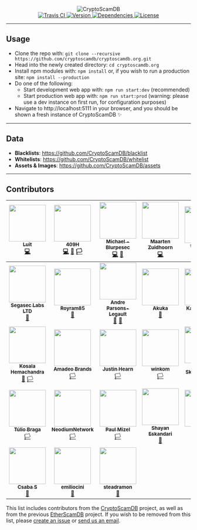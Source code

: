 <p align="center">
	<img src="https://raw.githubusercontent.com/CryptoScamDB/assets/master/logo/logotype-readme.png" alt="CryptoScamDB">
	<br>
	<a href="https://travis-ci.com/CryptoScamDB/cryptoscamdb.org">
		<img src="https://img.shields.io/travis/com/CryptoScamDB/cryptoscamdb.org.svg?style=flat-square" alt="Travis CI">
	</a>
	<a href="https://github.com/CryptoScamDB/cryptoscamdb.org/blob/master/package.json#L3">
		<img src="https://img.shields.io/github/package-json/v/CryptoScamDB/cryptoscamdb.org.svg?style=flat-square" alt="Version">
	</a>
	<a href="https://david-dm.org/CryptoScamDB/cryptoscamdb.org">
		<img src="https://img.shields.io/david/CryptoScamDB/cryptoscamdb.org.svg?style=flat-square" alt="Dependencies">
	</a>
	<a href="https://github.com/CryptoScamDB/cryptoscamdb.org/blob/master/LICENSE">
		<img src="https://img.shields.io/github/license/CryptoScamDB/cryptoscamdb.org.svg?style=flat-square" alt="License">
	</a>
</p>

---
## Usage

- Clone the repo with: `git clone --recursive https://github.com/cryptoscamdb/cryptoscamdb.org.git`
- Head into the newly created directory: `cd cryptoscamdb.org`
- Install npm modules with: `npm install` or, if you wish to run a production site: `npm install --production`
- Do one of the following:
    - Start development web app with: `npm run start:dev` (recommended)
	- Start production web app with: `npm run start:prod` (warning: please use a dev instance on first run, for configuration purposes)
- Navigate to http://localhost:5111 in your browser, and you should be shown a fresh instance of CryptoScamDB :sparkles:
---
## Data
- **Blacklists**: https://github.com/CryptoScamDB/blacklist
- **Whitelists**: https://github.com/CryptoScamDB/whitelist
- **Assets & Images**: https://github.com/CryptoScamDB/assets
---
## Contributors

<!-- ALL-CONTRIBUTORS-LIST:START - Do not remove or modify this section -->
<!-- prettier-ignore -->
| [<img src="https://avatars1.githubusercontent.com/u/12037024?v=4" width="100px;"/><br /><sub><b>Luit</b></sub>](https://luit.me)<br />[💻](https://github.com/CryptoScamDB/cryptoscamdb.org/commits?author=MrLuit "Code") | [<img src="https://avatars3.githubusercontent.com/u/2313704?v=4" width="100px;"/><br /><sub><b>409H</b></sub>](https://keybase.io/409H)<br />[💻](https://github.com/CryptoScamDB/cryptoscamdb.org/commits?author=409H "Code") [🏴](https://github.com/CryptoScamDB/blacklist/commits?author=409H "Blacklist") [🏳️](https://github.com/CryptoScamDB/whitelist/commits?author=409H "Whitelist") | [<img src="https://avatars3.githubusercontent.com/u/29407814?v=4" width="100px;"/><br /><sub><b>Michael - Blurpesec</b></sub>](https://michaelhahntech.com)<br />[💻](https://github.com/CryptoScamDB/cryptoscamdb.org/commits?author=hahnmichaelf "Code") [🎨](https://github.com/CryptoScamDB/assets/commits?author=hahnmichaelf "Design") | [<img src="https://avatars2.githubusercontent.com/u/7503723?v=4" width="100px;"/><br /><sub><b>Maarten Zuidhoorn</b></sub>](https://morten.sh)<br />[💻](https://github.com/CryptoScamDB/cryptoscamdb.org/commits?author=Mrtenz "Code") | [<img src="https://avatars0.githubusercontent.com/u/36028424?v=4" width="100px;"/><br /><sub><b>tobaloidee</b></sub>](https://github.com/Tobaloidee)<br />[🎨](https://github.com/CryptoScamDB/assets/commits?author=Tobaloidee "Design") | [<img src="https://avatars1.githubusercontent.com/u/25834495?v=4" width="100px;"/><br /><sub><b>Sharon Manrique</b></sub>](https://github.com/Azarielle)<br />[📖](https://github.com/CryptoScamDB/cryptoscamdb.org/commits?author=Azarielle "Documentation") [⚠️](https://github.com/CryptoScamDB/cryptoscamdb.org/commits?author=Azarielle "Tests") | [<img src="https://avatars1.githubusercontent.com/u/11412480?v=4" width="100px;"/><br /><sub><b>Wietze Bronkema</b></sub>](https://wietzeb.nl)<br />[📖](https://github.com/CryptoScamDB/cryptoscamdb.org/commits?author=wtzb "Documentation") [🏴](https://github.com/CryptoScamDB/blacklist/commits?author=wtzb "Blacklist") |
| :---: | :---: | :---: | :---: | :---: | :---: | :---: |
| [<img src="https://avatars1.githubusercontent.com/u/32977696?v=4" width="100px;"/><br /><sub><b>Segasec Labs LTD</b></sub>](https://segasec.com)<br />[🏴](https://github.com/CryptoScamDB/blacklist/commits?author=SegasecBot "Blacklist") | [<img src="https://avatars2.githubusercontent.com/u/36642787?v=4" width="100px;"/><br /><sub><b>Royram85</b></sub>](https://github.com/Royram85)<br />[🏴](https://github.com/CryptoScamDB/blacklist/commits?author=Royram85 "Blacklist") | [<img src="https://avatars2.githubusercontent.com/u/17802877?v=4" width="100px;"/><br /><sub><b>Andre Parsons-Legault</b></sub>](https://github.com/andrelegault)<br />[📖](https://github.com/CryptoScamDB/cryptoscamdb.org/commits?author=andrelegault "Documentation") [🏴](https://github.com/CryptoScamDB/blacklist/commits?author=andrelegault "Blacklist") | [<img src="https://avatars0.githubusercontent.com/u/3299903?v=4" width="100px;"/><br /><sub><b>Akuka</b></sub>](https://github.com/Akuka)<br />[🏴](https://github.com/CryptoScamDB/blacklist/commits?author=Akuka "Blacklist") | [<img src="https://avatars1.githubusercontent.com/u/1669550?v=4" width="100px;"/><br /><sub><b>Kazunori Seki</b></sub>](http://www.litmas.me)<br />[🐛](https://github.com/CryptoScamDB/cryptoscamdb.org/issues?q=author%3Asekisanchi "Bug reports") [🏴](https://github.com/CryptoScamDB/blacklist/commits?author=sekisanchi "Blacklist") | [<img src="https://avatars2.githubusercontent.com/u/7924827?v=4" width="100px;"/><br /><sub><b>Taylor Monahan</b></sub>](https://www.mycrypto.com)<br />[📖](https://github.com/CryptoScamDB/cryptoscamdb.org/commits?author=tayvano "Documentation") | [<img src="https://avatars0.githubusercontent.com/u/35976693?v=4" width="100px;"/><br /><sub><b>HackenRescue</b></sub>](https://github.com/HackenRescue)<br />[🏴](https://github.com/CryptoScamDB/blacklist/commits?author=HackenRescue "Blacklist") [🏳️](https://github.com/CryptoScamDB/whitelist/commits?author=HackenRescue "Whitelist") |
| [<img src="https://avatars0.githubusercontent.com/u/10602065?v=4" width="100px;"/><br /><sub><b>Kosala Hemachandra</b></sub>](https://www.myetherwallet.com)<br />[🏴](https://github.com/CryptoScamDB/blacklist/commits?author=kvhnuke "Blacklist") [🏳️](https://github.com/CryptoScamDB/whitelist/commits?author=kvhnuke "Whitelist") | [<img src="https://avatars2.githubusercontent.com/u/6133031?v=4" width="100px;"/><br /><sub><b>Amadeo Brands</b></sub>](https://cyber.capital/)<br />[🏳️](https://github.com/CryptoScamDB/whitelist/commits?author=amadeobrands "Whitelist") | [<img src="https://avatars0.githubusercontent.com/u/6480134?v=4" width="100px;"/><br /><sub><b>Justin Hearn</b></sub>](http://justin.hearn.me)<br />[🏳️](https://github.com/CryptoScamDB/whitelist/commits?author=drinkyouroj "Whitelist") | [<img src="https://avatars0.githubusercontent.com/u/34282485?v=4" width="100px;"/><br /><sub><b>winkom</b></sub>](https://github.com/winkom)<br />[🏳️](https://github.com/CryptoScamDB/whitelist/commits?author=winkom "Whitelist") | [<img src="https://avatars0.githubusercontent.com/u/260280?v=4" width="100px;"/><br /><sub><b>David Skodawessely</b></sub>](http://www.ecocode.de)<br />[🏳️](https://github.com/CryptoScamDB/whitelist/commits?author=Neologist "Whitelist") | [<img src="https://avatars1.githubusercontent.com/u/1096222?v=4" width="100px;"/><br /><sub><b>Maciej Hirsz</b></sub>](https://github.com/maciejhirsz)<br />[🏳️](https://github.com/CryptoScamDB/whitelist/commits?author=maciejhirsz "Whitelist") | [<img src="https://avatars0.githubusercontent.com/u/1197232?v=4" width="100px;"/><br /><sub><b>cloudonshore</b></sub>](http://www.cloudonshore.com)<br />[🏳️](https://github.com/CryptoScamDB/whitelist/commits?author=cloudonshore "Whitelist") |
| [<img src="https://avatars1.githubusercontent.com/u/121316?v=4" width="100px;"/><br /><sub><b>Túlio Braga</b></sub>](https://github.com/tuliobraga)<br />[🏳️](https://github.com/CryptoScamDB/whitelist/commits?author=tuliobraga "Whitelist") | [<img src="https://avatars3.githubusercontent.com/u/39248042?v=4" width="100px;"/><br /><sub><b>NeodiumNetwork</b></sub>](https://github.com/NeodiumNetwork)<br />[🏳️](https://github.com/CryptoScamDB/whitelist/commits?author=NeodiumNetwork "Whitelist") | [<img src="https://avatars0.githubusercontent.com/u/3003016?v=4" width="100px;"/><br /><sub><b>Paul Mizel</b></sub>](https://www.asure.io)<br />[🏳️](https://github.com/CryptoScamDB/whitelist/commits?author=pmizel "Whitelist") | [<img src="https://avatars2.githubusercontent.com/u/309108?v=4" width="100px;"/><br /><sub><b>Shayan Eskandari</b></sub>](https://shayan.es/)<br />[🏴](https://github.com/CryptoScamDB/blacklist/commits?author=shayanb "Blacklist") | [<img src="https://avatars0.githubusercontent.com/u/31702953?v=4" width="100px;"/><br /><sub><b>dm500s</b></sub>](https://github.com/dm500s)<br />[🏳️](https://github.com/CryptoScamDB/whitelist/commits?author=dm500s "Whitelist") | [<img src="https://avatars0.githubusercontent.com/u/25166339?v=4" width="100px;"/><br /><sub><b>Crawford Leeds</b></sub>](https://cocoa.io)<br />[🏳️](https://github.com/CryptoScamDB/whitelist/commits?author=crawfordleeds "Whitelist") | [<img src="https://avatars0.githubusercontent.com/u/28278242?v=4" width="100px;"/><br /><sub><b>Andrew B Coathup</b></sub>](https://twitter.com/abcoathup)<br />[🐛](https://github.com/CryptoScamDB/cryptoscamdb.org/issues?q=author%3Aabcoathup "Bug reports") |
| [<img src="https://avatars1.githubusercontent.com/u/3006955?v=4" width="100px;"/><br /><sub><b>Csaba S</b></sub>](https://github.com/scsaba)<br />[🐛](https://github.com/CryptoScamDB/cryptoscamdb.org/issues?q=author%3Ascsaba "Bug reports") | [<img src="https://avatars0.githubusercontent.com/u/8374881?v=4" width="100px;"/><br /><sub><b>emiliocini</b></sub>](https://github.com/emiliocini)<br />[🐛](https://github.com/CryptoScamDB/cryptoscamdb.org/issues?q=author%3Aemiliocini "Bug reports") | [<img src="https://avatars2.githubusercontent.com/u/866195?v=4" width="100px;"/><br /><sub><b>steadramon</b></sub>](https://github.com/steadramon)<br />[🐛](https://github.com/CryptoScamDB/cryptoscamdb.org/issues?q=author%3Asteadramon "Bug reports") |
<!-- ALL-CONTRIBUTORS-LIST:END -->

This list includes contributors from the [CryptoScamDB](https://github.com/CryptoScamDB) project, as well as from the previous [EtherScamDB](https://github.com/MrLuit/EtherScamDB) project. If you wish to be removed from this list, please [create an issue](https://github.com/CryptoScamDB/cryptoscamdb.org/issues/new) or [send us an email](mailto:contact@cryptoscamdb.org).